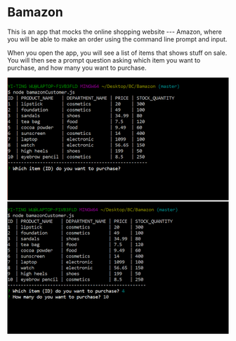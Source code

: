 # Bamazon


This is an app that mocks the online shopping website --- Amazon, where you will be able to make an order using the command line prompt and input.

When you open the app, you will see a list of items that shows stuff on sale. You will then see a prompt question asking which item you want to purchase, and how many you want to purchase.


![screenshot 1](1.PNG)
![screenshot 2](2.PNG)